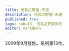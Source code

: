 ```yaml
---
title: 信長之野望·天道
description: 信長の野望·天道
published: true
tags: nobu13, 信長之野望系列
editor: markdown
---
```


2009年9月發售。系列第13作。
